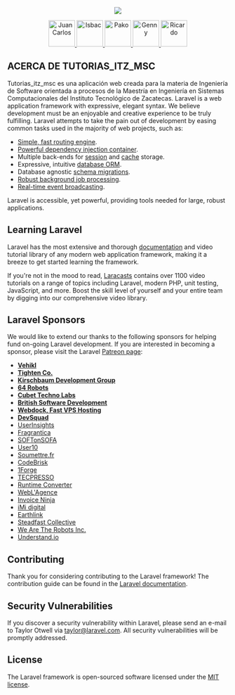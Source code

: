 <p align="center"><img src="http://mapaches3.itz.edu.mx/itz_rg/wp-content/uploads/2013/10/foto.png"></p>

<p align="center">
	<a href="https://github.com/jncsoga">
		<img src="https://avatars3.githubusercontent.com/u/9665267?s=64&v=4" alt="Juan Carlos" title="Juan Carlos" style="height: 60px;">
	</a>
	<a href="https://github.com/ISBACsolzac">
		<img src="https://avatars0.githubusercontent.com/u/22861887?s=64&v=4" alt="Isbac" title="Isbac" style="height: 60px;">
	</a>
	<a href="https://github.com/pakosamuel">
		<img src="https://avatars1.githubusercontent.com/u/47428264?s=64&v=4" alt="Pako" title="Pako" style="height: 60px;">
	</a>
	<a href="https://github.com/Gennysis">
		<img src="https://avatars3.githubusercontent.com/u/47047894?s=88&v=4" alt="Genny" title="Genny" style="height: 60px;">
	</a>
	<a href="https://github.com/ricardo77a">
		<img src="https://avatars1.githubusercontent.com/u/24514193?s=88&v=4" alt="Ricardo" title="Ricardo" style="height: 60px;">
	</a>
</p>

## ACERCA DE TUTORIAS_ITZ_MSC

Tutorias_itz_msc es una aplicación web creada para la materia de Ingeniería de Software orientada a procesos de la Maestría en Ingeniería en Sistemas Computacionales del Instituto Tecnológico de Zacatecas.
Laravel is a web application framework with expressive, elegant syntax. We believe development must be an enjoyable and creative experience to be truly fulfilling. Laravel attempts to take the pain out of development by easing common tasks used in the majority of web projects, such as:

- [Simple, fast routing engine](https://laravel.com/docs/routing).
- [Powerful dependency injection container](https://laravel.com/docs/container).
- Multiple back-ends for [session](https://laravel.com/docs/session) and [cache](https://laravel.com/docs/cache) storage.
- Expressive, intuitive [database ORM](https://laravel.com/docs/eloquent).
- Database agnostic [schema migrations](https://laravel.com/docs/migrations).
- [Robust background job processing](https://laravel.com/docs/queues).
- [Real-time event broadcasting](https://laravel.com/docs/broadcasting).

Laravel is accessible, yet powerful, providing tools needed for large, robust applications.

## Learning Laravel

Laravel has the most extensive and thorough [documentation](https://laravel.com/docs) and video tutorial library of any modern web application framework, making it a breeze to get started learning the framework.

If you're not in the mood to read, [Laracasts](https://laracasts.com) contains over 1100 video tutorials on a range of topics including Laravel, modern PHP, unit testing, JavaScript, and more. Boost the skill level of yourself and your entire team by digging into our comprehensive video library.

## Laravel Sponsors

We would like to extend our thanks to the following sponsors for helping fund on-going Laravel development. If you are interested in becoming a sponsor, please visit the Laravel [Patreon page](https://patreon.com/taylorotwell):

- **[Vehikl](https://vehikl.com/)**
- **[Tighten Co.](https://tighten.co)**
- **[Kirschbaum Development Group](https://kirschbaumdevelopment.com)**
- **[64 Robots](https://64robots.com)**
- **[Cubet Techno Labs](https://cubettech.com)**
- **[British Software Development](https://www.britishsoftware.co)**
- **[Webdock, Fast VPS Hosting](https://www.webdock.io/en)**
- **[DevSquad](https://devsquad.com)**
- [UserInsights](https://userinsights.com)
- [Fragrantica](https://www.fragrantica.com)
- [SOFTonSOFA](https://softonsofa.com/)
- [User10](https://user10.com)
- [Soumettre.fr](https://soumettre.fr/)
- [CodeBrisk](https://codebrisk.com)
- [1Forge](https://1forge.com)
- [TECPRESSO](https://tecpresso.co.jp/)
- [Runtime Converter](http://runtimeconverter.com/)
- [WebL'Agence](https://weblagence.com/)
- [Invoice Ninja](https://www.invoiceninja.com)
- [iMi digital](https://www.imi-digital.de/)
- [Earthlink](https://www.earthlink.ro/)
- [Steadfast Collective](https://steadfastcollective.com/)
- [We Are The Robots Inc.](https://watr.mx/)
- [Understand.io](https://www.understand.io/)

## Contributing

Thank you for considering contributing to the Laravel framework! The contribution guide can be found in the [Laravel documentation](https://laravel.com/docs/contributions).

## Security Vulnerabilities

If you discover a security vulnerability within Laravel, please send an e-mail to Taylor Otwell via [taylor@laravel.com](mailto:taylor@laravel.com). All security vulnerabilities will be promptly addressed.

## License

The Laravel framework is open-sourced software licensed under the [MIT license](https://opensource.org/licenses/MIT).
